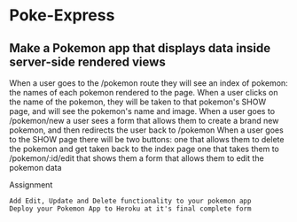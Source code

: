 # Poke-Express
 Make a Pokemon app that displays data inside server-side rendered views
-----------------------------------

When a user goes to the /pokemon route they will see an index of pokemon: the names of each pokemon rendered to the page.
When a user clicks on the name of the pokemon, they will be taken to that pokemon's SHOW page, and will see the pokemon's name and image.
When a user goes to /pokemon/new a user sees a form that allows them to create a brand new pokemon, and then redirects the user back to /pokemon
When a user goes to the SHOW page there will be two buttons:
   one that allows them to delete the pokemon and get taken back to the index page
   one that takes them to /pokemon/:id/edit that shows them a form that allows them to edit the pokemon data


Assignment

    Add Edit, Update and Delete functionality to your pokemon app
    Deploy your Pokemon App to Heroku at it's final complete form
